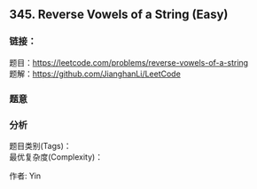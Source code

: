 ## 345. Reverse Vowels of a String (Easy)

### **链接**：
题目：https://leetcode.com/problems/reverse-vowels-of-a-string  
题解：https://github.com/JianghanLi/LeetCode

### **题意**



### **分析**  
题目类别(Tags)：  
最优复杂度(Complexity)：  



作者: Yin
